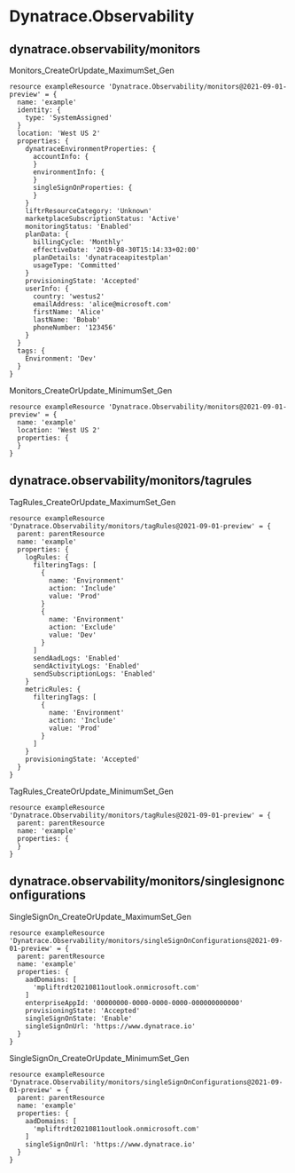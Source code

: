 # Dynatrace.Observability

## dynatrace.observability/monitors

Monitors_CreateOrUpdate_MaximumSet_Gen
```bicep
resource exampleResource 'Dynatrace.Observability/monitors@2021-09-01-preview' = {
  name: 'example'
  identity: {
    type: 'SystemAssigned'
  }
  location: 'West US 2'
  properties: {
    dynatraceEnvironmentProperties: {
      accountInfo: {
      }
      environmentInfo: {
      }
      singleSignOnProperties: {
      }
    }
    liftrResourceCategory: 'Unknown'
    marketplaceSubscriptionStatus: 'Active'
    monitoringStatus: 'Enabled'
    planData: {
      billingCycle: 'Monthly'
      effectiveDate: '2019-08-30T15:14:33+02:00'
      planDetails: 'dynatraceapitestplan'
      usageType: 'Committed'
    }
    provisioningState: 'Accepted'
    userInfo: {
      country: 'westus2'
      emailAddress: 'alice@microsoft.com'
      firstName: 'Alice'
      lastName: 'Bobab'
      phoneNumber: '123456'
    }
  }
  tags: {
    Environment: 'Dev'
  }
}
```

Monitors_CreateOrUpdate_MinimumSet_Gen
```bicep
resource exampleResource 'Dynatrace.Observability/monitors@2021-09-01-preview' = {
  name: 'example'
  location: 'West US 2'
  properties: {
  }
}
```

## dynatrace.observability/monitors/tagrules

TagRules_CreateOrUpdate_MaximumSet_Gen
```bicep
resource exampleResource 'Dynatrace.Observability/monitors/tagRules@2021-09-01-preview' = {
  parent: parentResource 
  name: 'example'
  properties: {
    logRules: {
      filteringTags: [
        {
          name: 'Environment'
          action: 'Include'
          value: 'Prod'
        }
        {
          name: 'Environment'
          action: 'Exclude'
          value: 'Dev'
        }
      ]
      sendAadLogs: 'Enabled'
      sendActivityLogs: 'Enabled'
      sendSubscriptionLogs: 'Enabled'
    }
    metricRules: {
      filteringTags: [
        {
          name: 'Environment'
          action: 'Include'
          value: 'Prod'
        }
      ]
    }
    provisioningState: 'Accepted'
  }
}
```

TagRules_CreateOrUpdate_MinimumSet_Gen
```bicep
resource exampleResource 'Dynatrace.Observability/monitors/tagRules@2021-09-01-preview' = {
  parent: parentResource 
  name: 'example'
  properties: {
  }
}
```

## dynatrace.observability/monitors/singlesignonconfigurations

SingleSignOn_CreateOrUpdate_MaximumSet_Gen
```bicep
resource exampleResource 'Dynatrace.Observability/monitors/singleSignOnConfigurations@2021-09-01-preview' = {
  parent: parentResource 
  name: 'example'
  properties: {
    aadDomains: [
      'mpliftrdt20210811outlook.onmicrosoft.com'
    ]
    enterpriseAppId: '00000000-0000-0000-0000-000000000000'
    provisioningState: 'Accepted'
    singleSignOnState: 'Enable'
    singleSignOnUrl: 'https://www.dynatrace.io'
  }
}
```

SingleSignOn_CreateOrUpdate_MinimumSet_Gen
```bicep
resource exampleResource 'Dynatrace.Observability/monitors/singleSignOnConfigurations@2021-09-01-preview' = {
  parent: parentResource 
  name: 'example'
  properties: {
    aadDomains: [
      'mpliftrdt20210811outlook.onmicrosoft.com'
    ]
    singleSignOnUrl: 'https://www.dynatrace.io'
  }
}
```
